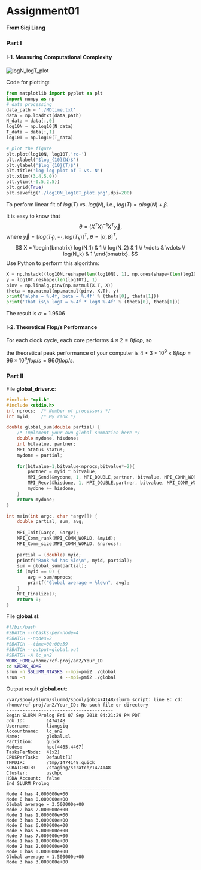 # Assignment01

__From Siqi Liang__

### Part I

#### I-1. Measuring Computational Complexity 

![logN_logT_plot](./log10N_log10T_plot.png)

Code for plotting:

```python
from matplotlib import pyplot as plt
import numpy as np
# data processing
data_path = './MDtime.txt'
data = np.loadtxt(data_path)
N_data = data[:,0]
log10N = np.log10(N_data)
T_data = data[:,1]
log10T = np.log10(T_data)

# plot the figure
plt.plot(log10N, log10T,'ro-')
plt.xlabel('$log_{10}(N)$')
plt.ylabel('$log_{10}(T)$')
plt.title('log-log plot of T vs. N')
plt.xlim((3.4,5.0))
plt.ylim((-0.5,2.5))
plt.grid(True)
plt.savefig('./log10N_log10T_plot.png',dpi=200)
```



To perform linear fit of $log(T)$ vs. $log(N)$, i.e., $log(T) = \alpha log(N) + \beta$.

It is easy to know that 
$$
\theta = (X^T X)^{-1} X^T \vec{y},
$$
where $\vec{y} = [log(T_1), \cdots, log(T_k)]^T$, $\theta = [\alpha ,\, \beta ]^T$,
$$
X = \begin{bmatrix}  
    log(N_1)   & 1 \\
    log(N_2)   & 1 \\
    \vdots &  \vdots \\
    log(N_k) & 1
     \end{bmatrix}.
$$
Use Python to perform this algorithm:

```python
X = np.hstack((log10N.reshape(len(log10N), 1), np.ones(shape=(len(log10N),1))))
y = log10T.reshape(len(log10T), 1)
pinv = np.linalg.pinv(np.matmul(X.T, X))
theta = np.matmul(np.matmul(pinv, X.T), y)
print('alpha = %.4f, beta = %.4f' % (theta[0], theta[1]))
print('That is\n logT = %.4f * logN %.4f' % (theta[0], theta[1]))
```

The result is $\alpha = 1.9506$

#### I-2. Theoretical Flop/s Performance

For each clock cycle, each core performs $4 \times 2 = 8 flop$, so

the theoretical peak performance of your computer  is $4 \times 3 \times 10^9 \times 8flop = 96 \times 10^9 flop/s = 96 Gflop/s$.



### Part II

File __global_driver.c__:

```c
#include "mpi.h"
#include <stdio.h>
int nprocs;  /* Number of processors */
int myid;    /* My rank */

double global_sum(double partial) {
    /* Implement your own global summation here */
    double mydone, hisdone;
    int bitvalue, partner;
    MPI_Status status;
    mydone = partial;
    
    for(bitvalue=1;bitvalue<nprocs;bitvalue*=2){
        partner = myid ^ bitvalue;
        MPI_Send(&mydone, 1, MPI_DOUBLE,partner, bitvalue, MPI_COMM_WORLD);    // bitvalue is treated as communication label here
        MPI_Recv(&hisdone, 1, MPI_DOUBLE,partner, bitvalue, MPI_COMM_WORLD, &status);
        mydone += hisdone;
    }
    return mydone;
}

int main(int argc, char *argv[]) {
    double partial, sum, avg;
    
    MPI_Init(&argc, &argv);
    MPI_Comm_rank(MPI_COMM_WORLD, &myid);
    MPI_Comm_size(MPI_COMM_WORLD, &nprocs);
    
    partial = (double) myid;
    printf("Rank %d has %le\n", myid, partial);
    sum = global_sum(partial);
    if (myid == 0) {
        avg = sum/nprocs;
        printf("Global average = %le\n", avg);
    }
    MPI_Finalize();
    return 0;
}
```

File __global.sl__:

```bash
#!/bin/bash
#SBATCH --ntasks-per-node=4
#SBATCH --nodes=2
#SBATCH --time=00:00:59
#SBATCH --output=global.out
#SBATCH -A lc_an2
WORK_HOME=/home/rcf-proj/an2/Your_ID
cd $WORK_HOME
srun -n $SLURM_NTASKS --mpi=pmi2 ./global
srun -n             4 --mpi=pmi2 ./global
```

Output result __global.out__:

```
/var/spool/slurm/slurmd/spool/job1474148/slurm_script: line 8: cd: /home/rcf-proj/an2/Your_ID: No such file or directory
----------------------------------------
Begin SLURM Prolog Fri 07 Sep 2018 04:21:29 PM PDT 
Job ID:        1474148
Username:      liangsiq
Accountname:   lc_an2
Name:          global.sl
Partition:     quick
Nodes:         hpc[4465,4467]
TasksPerNode:  4(x2)
CPUSPerTask:   Default[1]
TMPDIR:        /tmp/1474148.quick
SCRATCHDIR:    /staging/scratch/1474148
Cluster:       uschpc
HSDA Account:  false
End SLURM Prolog
----------------------------------------
Node 4 has 4.000000e+00
Node 0 has 0.000000e+00
Global average = 3.500000e+00
Node 2 has 2.000000e+00
Node 1 has 1.000000e+00
Node 3 has 3.000000e+00
Node 6 has 6.000000e+00
Node 5 has 5.000000e+00
Node 7 has 7.000000e+00
Node 1 has 1.000000e+00
Node 2 has 2.000000e+00
Node 0 has 0.000000e+00
Global average = 1.500000e+00
Node 3 has 3.000000e+00
```
